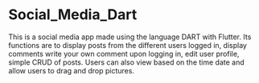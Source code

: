 # Social_Media_Dart
This is a social media app made using the language DART with Flutter. Its functions are to display posts from the different users logged in, display comments write your own comment upon logging in, edit user profile, simple CRUD of posts. Users can also view based on the time date and allow users to drag and drop pictures.
